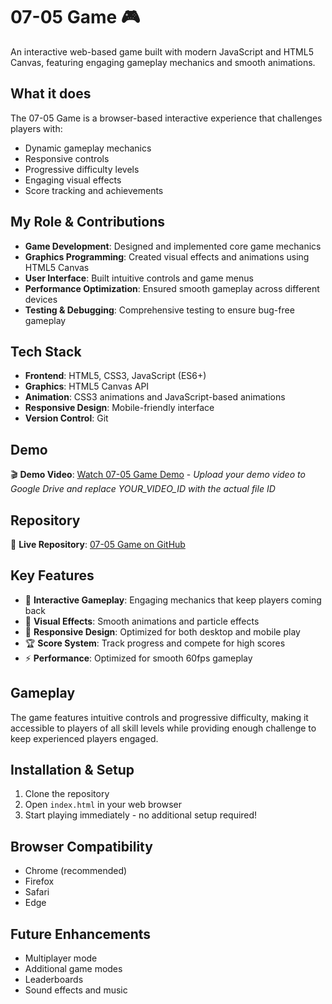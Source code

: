 # 07-05 Game 🎮

An interactive web-based game built with modern JavaScript and HTML5 Canvas, featuring engaging gameplay mechanics and smooth animations.

## What it does

The 07-05 Game is a browser-based interactive experience that challenges players with:
- Dynamic gameplay mechanics
- Responsive controls
- Progressive difficulty levels
- Engaging visual effects
- Score tracking and achievements

## My Role & Contributions

- **Game Development**: Designed and implemented core game mechanics
- **Graphics Programming**: Created visual effects and animations using HTML5 Canvas
- **User Interface**: Built intuitive controls and game menus
- **Performance Optimization**: Ensured smooth gameplay across different devices
- **Testing & Debugging**: Comprehensive testing to ensure bug-free gameplay

## Tech Stack

- **Frontend**: HTML5, CSS3, JavaScript (ES6+)
- **Graphics**: HTML5 Canvas API
- **Animation**: CSS3 animations and JavaScript-based animations
- **Responsive Design**: Mobile-friendly interface
- **Version Control**: Git

## Demo

🎬 **Demo Video**: [Watch 07-05 Game Demo](https://drive.google.com/file/d/YOUR_VIDEO_ID/view) - *Upload your demo video to Google Drive and replace YOUR_VIDEO_ID with the actual file ID*

## Repository

🔗 **Live Repository**: [07-05 Game on GitHub](https://github.com/san-iru/07-05-game.git)

## Key Features

- 🎯 **Interactive Gameplay**: Engaging mechanics that keep players coming back
- 🎨 **Visual Effects**: Smooth animations and particle effects
- 📱 **Responsive Design**: Optimized for both desktop and mobile play
- 🏆 **Score System**: Track progress and compete for high scores
- ⚡ **Performance**: Optimized for smooth 60fps gameplay

## Gameplay

The game features intuitive controls and progressive difficulty, making it accessible to players of all skill levels while providing enough challenge to keep experienced players engaged.

## Installation & Setup

1. Clone the repository
2. Open `index.html` in your web browser
3. Start playing immediately - no additional setup required!

## Browser Compatibility

- Chrome (recommended)
- Firefox
- Safari
- Edge

## Future Enhancements

- Multiplayer mode
- Additional game modes
- Leaderboards
- Sound effects and music
